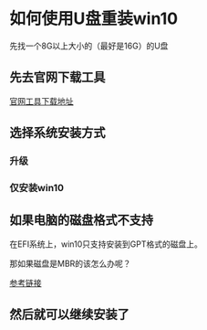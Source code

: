 # 如何使用U盘重装win10

先找一个8G以上大小的（最好是16G）的U盘

## 先去官网下载工具

[官网工具下载地址](https://www.microsoft.com/zh-cn/software-download/windows10)

## 选择系统安装方式

### 升级

### 仅安装win10

## 如果电脑的磁盘格式不支持

在EFI系统上，win10只支持安装到GPT格式的磁盘上。

那如果磁盘是MBR的该怎么办呢？

[参考链接](https://blog.csdn.net/weixin_43893019/article/details/88665469)

## 然后就可以继续安装了

